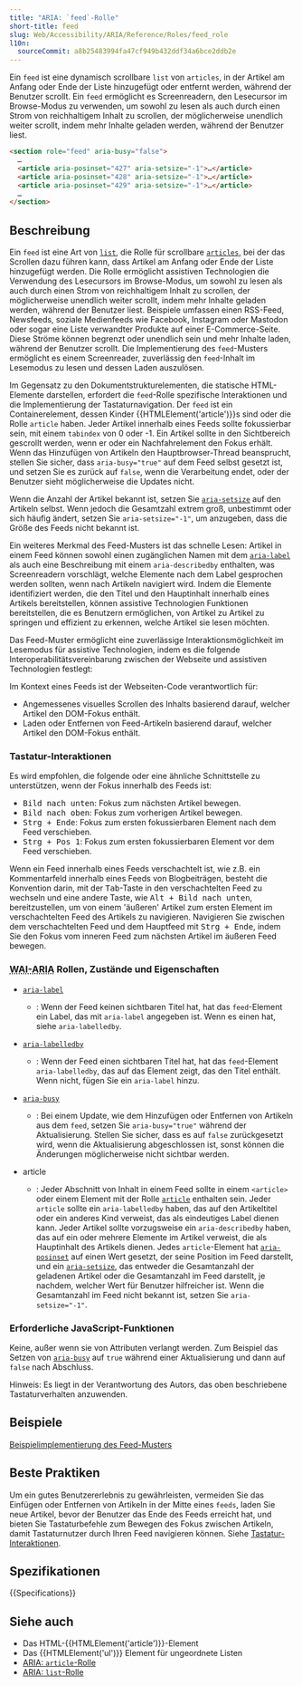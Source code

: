 ```yaml
---
title: "ARIA: `feed`-Rolle"
short-title: feed
slug: Web/Accessibility/ARIA/Reference/Roles/feed_role
l10n:
  sourceCommit: a8b25483994fa47cf949b432ddf34a6bce2ddb2e
---
```


Ein `feed` ist eine dynamisch scrollbare `list` von `articles`, in der Artikel am Anfang oder Ende der Liste hinzugefügt oder entfernt werden, während der Benutzer scrollt. Ein `feed` ermöglicht es Screenreadern, den Lesecursor im Browse-Modus zu verwenden, um sowohl zu lesen als auch durch einen Strom von reichhaltigem Inhalt zu scrollen, der möglicherweise unendlich weiter scrollt, indem mehr Inhalte geladen werden, während der Benutzer liest.

```html
<section role="feed" aria-busy="false">
  …
  <article aria-posinset="427" aria-setsize="-1">…</article>
  <article aria-posinset="428" aria-setsize="-1">…</article>
  <article aria-posinset="429" aria-setsize="-1">…</article>
  …
</section>
```

## Beschreibung

Ein `feed` ist eine Art von [`list`](/de/docs/Web/Accessibility/ARIA/Reference/Roles/list_role), die Rolle für scrollbare [`articles`](/de/docs/Web/Accessibility/ARIA/Reference/Roles/article_role), bei der das Scrollen dazu führen kann, dass Artikel am Anfang oder Ende der Liste hinzugefügt werden. Die Rolle ermöglicht assistiven Technologien die Verwendung des Lesecursors im Browse-Modus, um sowohl zu lesen als auch durch einen Strom von reichhaltigem Inhalt zu scrollen, der möglicherweise unendlich weiter scrollt, indem mehr Inhalte geladen werden, während der Benutzer liest. Beispiele umfassen einen RSS-Feed, Newsfeeds, soziale Medienfeeds wie Facebook, Instagram oder Mastodon oder sogar eine Liste verwandter Produkte auf einer E-Commerce-Seite. Diese Ströme können begrenzt oder unendlich sein und mehr Inhalte laden, während der Benutzer scrollt. Die Implementierung des `feed`-Musters ermöglicht es einem Screenreader, zuverlässig den `feed`-Inhalt im Lesemodus zu lesen und dessen Laden auszulösen.

Im Gegensatz zu den Dokumentstrukturelementen, die statische HTML-Elemente darstellen, erfordert die `feed`-Rolle spezifische Interaktionen und die Implementierung der Tastaturnavigation. Der `feed` ist ein Containerelement, dessen Kinder {{HTMLElement('article')}}s sind oder die Rolle `article` haben. Jeder Artikel innerhalb eines Feeds sollte fokussierbar sein, mit einem `tabindex` von 0 oder -1. Ein Artikel sollte in den Sichtbereich gescrollt werden, wenn er oder ein Nachfahrelement den Fokus erhält. Wenn das Hinzufügen von Artikeln den Hauptbrowser-Thread beansprucht, stellen Sie sicher, dass `aria-busy="true"` auf dem Feed selbst gesetzt ist, und setzen Sie es zurück auf `false`, wenn die Verarbeitung endet, oder der Benutzer sieht möglicherweise die Updates nicht.

Wenn die Anzahl der Artikel bekannt ist, setzen Sie [`aria-setsize`](/de/docs/Web/Accessibility/ARIA/Reference/Attributes/aria-setsize) auf den Artikeln selbst. Wenn jedoch die Gesamtzahl extrem groß, unbestimmt oder sich häufig ändert, setzen Sie `aria-setsize="-1"`, um anzugeben, dass die Größe des Feeds nicht bekannt ist.

Ein weiteres Merkmal des Feed-Musters ist das schnelle Lesen: Artikel in einem Feed können sowohl einen zugänglichen Namen mit dem [`aria-label`](/de/docs/Web/Accessibility/ARIA/Reference/Attributes/aria-label) als auch eine Beschreibung mit einem `aria-describedby` enthalten, was Screenreadern vorschlägt, welche Elemente nach dem Label gesprochen werden sollten, wenn nach Artikeln navigiert wird. Indem die Elemente identifiziert werden, die den Titel und den Hauptinhalt innerhalb eines Artikels bereitstellen, können assistive Technologien Funktionen bereitstellen, die es Benutzern ermöglichen, von Artikel zu Artikel zu springen und effizient zu erkennen, welche Artikel sie lesen möchten.

Das Feed-Muster ermöglicht eine zuverlässige Interaktionsmöglichkeit im Lesemodus für assistive Technologien, indem es die folgende Interoperabilitätsvereinbarung zwischen der Webseite und assistiven Technologien festlegt:

Im Kontext eines Feeds ist der Webseiten-Code verantwortlich für:

- Angemessenes visuelles Scrollen des Inhalts basierend darauf, welcher Artikel den DOM-Fokus enthält.
- Laden oder Entfernen von Feed-Artikeln basierend darauf, welcher Artikel den DOM-Fokus enthält.

### Tastatur-Interaktionen

Es wird empfohlen, die folgende oder eine ähnliche Schnittstelle zu unterstützen, wenn der Fokus innerhalb des Feeds ist:

- <kbd>Bild nach unten</kbd>: Fokus zum nächsten Artikel bewegen.
- <kbd>Bild nach oben</kbd>: Fokus zum vorherigen Artikel bewegen.
- <kbd>Strg + Ende</kbd>: Fokus zum ersten fokussierbaren Element nach dem Feed verschieben.
- <kbd>Strg + Pos 1</kbd>: Fokus zum ersten fokussierbaren Element vor dem Feed verschieben.

Wenn ein Feed innerhalb eines Feeds verschachtelt ist, wie z.B. ein Kommentarfeld innerhalb eines Feeds von Blogbeiträgen, besteht die Konvention darin, mit der <kbd>Tab</kbd>-Taste in den verschachtelten Feed zu wechseln und eine andere Taste, wie <kbd>Alt + Bild nach unten</kbd>, bereitzustellen, um von einem 'äußeren' Artikel zum ersten Element im verschachtelten Feed des Artikels zu navigieren. Navigieren Sie zwischen dem verschachtelten Feed und dem Hauptfeed mit <kbd>Strg + Ende</kbd>, indem Sie den Fokus vom inneren Feed zum nächsten Artikel im äußeren Feed bewegen.

### <abbr title="Accessible Rich Internet Applications">WAI-ARIA</abbr> Rollen, Zustände und Eigenschaften

- [`aria-label`](/de/docs/Web/Accessibility/ARIA/Reference/Attributes/aria-label)

  - : Wenn der Feed keinen sichtbaren Titel hat, hat das `feed`-Element ein Label, das mit `aria-label` angegeben ist. Wenn es einen hat, siehe `aria-labelledby`.

- [`aria-labelledby`](/de/docs/Web/Accessibility/ARIA/Reference/Attributes/aria-labelledby)

  - : Wenn der Feed einen sichtbaren Titel hat, hat das `feed`-Element `aria-labelledby`, das auf das Element zeigt, das den Titel enthält. Wenn nicht, fügen Sie ein `aria-label` hinzu.

- [`aria-busy`](/de/docs/Web/Accessibility/ARIA/Reference/Attributes/aria-busy)

  - : Bei einem Update, wie dem Hinzufügen oder Entfernen von Artikeln aus dem `feed`, setzen Sie `aria-busy="true"` während der Aktualisierung. Stellen Sie sicher, dass es auf `false` zurückgesetzt wird, wenn die Aktualisierung abgeschlossen ist, sonst können die Änderungen möglicherweise nicht sichtbar werden.

- article
  - : Jeder Abschnitt von Inhalt in einem Feed sollte in einem `<article>` oder einem Element mit der Rolle [`article`](/de/docs/Web/Accessibility/ARIA/Reference/Roles/article_role) enthalten sein. Jeder `article` sollte ein `aria-labelledby` haben, das auf den Artikeltitel oder ein anderes Kind verweist, das als eindeutiges Label dienen kann. Jeder Artikel sollte vorzugsweise ein `aria-describedby` haben, das auf ein oder mehrere Elemente im Artikel verweist, die als Hauptinhalt des Artikels dienen. Jedes `article`-Element hat [`aria-posinset`](/de/docs/Web/Accessibility/ARIA/Reference/Attributes/aria-posinset) auf einen Wert gesetzt, der seine Position im Feed darstellt, und ein [`aria-setsize`](/de/docs/Web/Accessibility/ARIA/Reference/Attributes/aria-setsize), das entweder die Gesamtanzahl der geladenen Artikel oder die Gesamtanzahl im Feed darstellt, je nachdem, welcher Wert für Benutzer hilfreicher ist. Wenn die Gesamtanzahl im Feed nicht bekannt ist, setzen Sie `aria-setsize="-1"`.

### Erforderliche JavaScript-Funktionen

Keine, außer wenn sie von Attributen verlangt werden. Zum Beispiel das Setzen von [`aria-busy`](/de/docs/Web/Accessibility/ARIA/Reference/Attributes/aria-busy) auf `true` während einer Aktualisierung und dann auf `false` nach Abschluss.

Hinweis: Es liegt in der Verantwortung des Autors, das oben beschriebene Tastaturverhalten anzuwenden.

## Beispiele

[Beispielimplementierung des Feed-Musters](https://www.w3.org/WAI/ARIA/apg/patterns/feed/examples/feed/)

## Beste Praktiken

Um ein gutes Benutzererlebnis zu gewährleisten, vermeiden Sie das Einfügen oder Entfernen von Artikeln in der Mitte eines `feeds`, laden Sie neue Artikel, bevor der Benutzer das Ende des Feeds erreicht hat, und bieten Sie Tastaturbefehle zum Bewegen des Fokus zwischen Artikeln, damit Tastaturnutzer durch Ihren Feed navigieren können. Siehe [Tastatur-Interaktionen](#tastatur-interaktionen).

## Spezifikationen

{{Specifications}}

## Siehe auch

- Das HTML-{{HTMLElement('article')}}-Element
- Das {{HTMLElement('ul')}} Element für ungeordnete Listen
- [ARIA: `article`-Rolle](/de/docs/Web/Accessibility/ARIA/Reference/Roles/article_role)
- [ARIA: `list`-Rolle](/de/docs/Web/Accessibility/ARIA/Reference/Roles/list_role)
